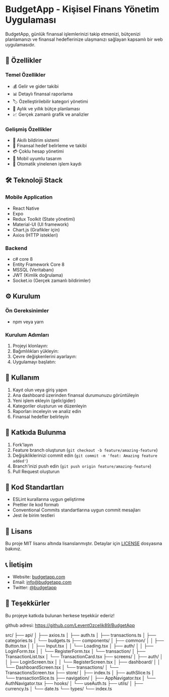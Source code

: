 # BudgetApp - Kişisel Finans Yönetim Uygulaması

BudgetApp, günlük finansal işlemlerinizi takip etmenizi, bütçenizi planlamanızı ve finansal hedeflerinize ulaşmanızı sağlayan kapsamlı bir web uygulamasıdır.

## 🌟 Özellikler

### Temel Özellikler
- 💰 Gelir ve gider takibi
- 📊 Detaylı finansal raporlama
- 🏷️ Özelleştirilebilir kategori yönetimi
- 📅 Aylık ve yıllık bütçe planlaması
- 📈 Gerçek zamanlı grafik ve analizler

### Gelişmiş Özellikler
- 🔔 Akıllı bildirim sistemi
- 🎯 Finansal hedef belirleme ve takibi
- 💳 Çoklu hesap yönetimi
- 📱 Mobil uyumlu tasarım
- 🔄 Otomatik yinelenen işlem kaydı

## 🛠️ Teknoloji Stack

### Mobile Application
- React Native
- Expo
- Redux Toolkit (State yönetimi)
- Material-UI (UI framework)
- Chart.js (Grafikler için)
- Axios (HTTP istekleri)

### Backend
- c# core 8 
- Entity Framework Core 8
- MSSQL (Veritabanı)
- JWT (Kimlik doğrulama)
- Socket.io (Gerçek zamanlı bildirimler)

## ⚙️ Kurulum

### Ön Gereksinimler
- npm veya yarn

### Kurulum Adımları

1. Projeyi klonlayın:
2. Bağımlılıkları yükleyin:
3. Çevre değişkenlerini ayarlayın:
4. Uygulamayı başlatın:

## 📱 Kullanım

1. Kayıt olun veya giriş yapın
2. Ana dashboard üzerinden finansal durumunuzu görüntüleyin
3. Yeni işlem ekleyin (gelir/gider)
4. Kategoriler oluşturun ve düzenleyin
5. Raporları inceleyin ve analiz edin
6. Finansal hedefler belirleyin

## 🤝 Katkıda Bulunma

1. Fork'layın
2. Feature branch oluşturun (`git checkout -b feature/amazing-feature`)
3. Değişikliklerinizi commit edin (`git commit -m 'feat: Amazing feature added'`)
4. Branch'inizi push edin (`git push origin feature/amazing-feature`)
5. Pull Request oluşturun

## 📝 Kod Standartları

- ESLint kurallarına uygun geliştirme
- Prettier ile kod formatı
- Conventional Commits standartlarına uygun commit mesajları
- Jest ile birim testleri

## 🔑 Lisans

Bu proje MIT lisansı altında lisanslanmıştır. Detaylar için [LICENSE](LICENSE) dosyasına bakınız.

## 📞 İletişim

- Website: [budgetapp.com](https://budgetapp.com)
- Email: info@budgetapp.com
- Twitter: [@budgetapp](https://twitter.com/budgetapp)

## 🙏 Teşekkürler

Bu projeye katkıda bulunan herkese teşekkür ederiz!

github adresi: https://github.com/LeventOzcelik89/BudgetApp



src/
├── api/
│   ├── axios.ts
│   ├── auth.ts
│   ├── transactions.ts
│   ├── categories.ts
│   └── budgets.ts
├── components/
│   ├── common/
│   │   ├── Button.tsx
│   │   ├── Input.tsx
│   │   └── Loading.tsx
│   ├── auth/
│   │   ├── LoginForm.tsx
│   │   └── RegisterForm.tsx
│   └── transaction/
│       ├── TransactionList.tsx
│       └── TransactionCard.tsx
├── screens/
│   ├── auth/
│   │   ├── LoginScreen.tsx
│   │   └── RegisterScreen.tsx
│   ├── dashboard/
│   │   └── DashboardScreen.tsx
│   └── transactions/
│       └── TransactionsScreen.tsx
├── store/
│   ├── index.ts
│   ├── authSlice.ts
│   └── transactionSlice.ts
├── navigation/
│   ├── AppNavigator.tsx
│   └── AuthNavigator.tsx
├── hooks/
│   └── useAuth.ts
├── utils/
│   ├── currency.ts
│   └── date.ts
└── types/
    └── index.ts
